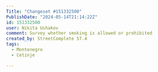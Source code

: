 ```yaml
---
Title: "Changeset #151332500"
PublishDate: "2024-05-14T21:14:22Z"
id: 151332500
user: Nikita Ushakov
comment: Survey whether smoking is allowed or prohibited
created_by: StreetComplete 57.4
tags:
  - Montenegro
  - Cetinje

---
```


